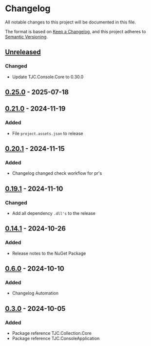# Changelog

All notable changes to this project will be documented in this file.

The format is based on [Keep a Changelog](https://keepachangelog.com/en/1.1.0/),
and this project adheres to [Semantic Versioning](https://semver.org/spec/v2.0.0.html).

## [Unreleased]

### Changed

- Update TJC.Console.Core to 0.30.0

## [0.25.0] - 2025-07-18

## [0.21.0] - 2024-11-19

### Added

- File `project.assets.json` to release

## [0.20.1] - 2024-11-15

### Added

- Changelog changed check workflow for pr's

## [0.19.1] - 2024-11-10

### Changed

- Add all dependency `.dll's` to the release

## [0.14.1] - 2024-10-26

### Added

- Release notes to the NuGet Package

## [0.6.0] - 2024-10-10

### Added

- Changelog Automation

## [0.3.0] - 2024-10-05

### Added

- Package reference TJC.Collection.Core
- Package reference TJC.ConsoleApplication

[Unreleased]: https://github.com/TJC-Tools/TJC.Collection.Console/compare/v0.25.0...HEAD

[0.25.0]: https://github.com/TJC-Tools/TJC.Collection.Console/compare/v0.24.0...v0.25.0

[0.24.0]: https://github.com/TJC-Tools/TJC.Collection.Console/compare/v0.23.0...v0.24.0

[0.23.0]: https://github.com/TJC-Tools/TJC.Collection.Console/compare/v0.22.1...v0.23.0

[0.22.1]: https://github.com/TJC-Tools/TJC.Collection.Console/compare/v0.22.0...v0.22.1

[0.22.0]: https://github.com/TJC-Tools/TJC.Collection.Console/compare/v0.21.7...v0.22.0

[0.21.7]: https://github.com/TJC-Tools/TJC.Collection.Console/compare/v0.21.6...v0.21.7

[0.21.6]: https://github.com/TJC-Tools/TJC.Collection.Console/compare/v0.21.5...v0.21.6

[0.21.5]: https://github.com/TJC-Tools/TJC.Collection.Console/compare/v0.21.4...v0.21.5

[0.21.4]: https://github.com/TJC-Tools/TJC.Collection.Console/compare/v0.21.3...v0.21.4

[0.21.3]: https://github.com/TJC-Tools/TJC.Collection.Console/compare/v0.21.2...v0.21.3

[0.21.2]: https://github.com/TJC-Tools/TJC.Collection.Console/compare/v0.21.1...v0.21.2

[0.21.1]: https://github.com/TJC-Tools/TJC.Collection.Console/compare/v0.21.0...v0.21.1

[0.21.0]: https://github.com/TJC-Tools/TJC.Collection.Console/compare/v0.20.1...v0.21.0

[0.20.1]: https://github.com/TJC-Tools/TJC.Collection.Console/compare/v0.19.1...v0.20.1

[0.19.1]: https://github.com/TJC-Tools/TJC.Collection.Console/compare/v0.14.1...v0.19.1

[0.14.1]: https://github.com/TJC-Tools/TJC.Collection.Console/compare/v0.6.0...v0.14.1

[0.6.0]: https://github.com/TJC-Tools/TJC.Collection.Console/compare/v0.3.0...v0.6.0

[0.3.0]: https://github.com/TJC-Tools/TJC.Collection.Console/releases/tag/v0.3.0
